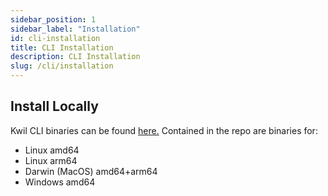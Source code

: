 ```yaml
---
sidebar_position: 1
sidebar_label: "Installation"
id: cli-installation
title: CLI Installation
description: CLI Installation
slug: /cli/installation
---
```


## Install Locally 
Kwil CLI binaries can be found [here.](https://github.com/kwilteam/kwil-cli/releases/tag/v0.1.2) Contained in the repo are binaries for:
* Linux amd64
* Linux arm64
* Darwin (MacOS) amd64+arm64
* Windows amd64